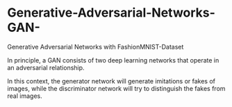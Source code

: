 # Generative-Adversarial-Networks-GAN-
Generative Adversarial Networks with FashionMNIST-Dataset

In principle, a GAN consists of two deep learning networks that operate in an adversarial relationship.

In this context, the generator network will generate imitations or fakes of images, while the discriminator network will try to distinguish the fakes from real images.
